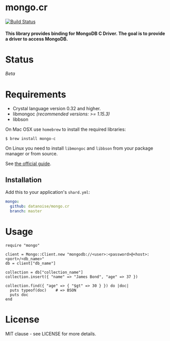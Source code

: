 # mongo.cr

[![Build Status](https://travis-ci.org/elbywan/mongo.cr.svg?branch=master)](https://travis-ci.org/elbywan/mongo.cr)

#### This library provides binding for MongoDB C Driver. The goal is to provide a driver to access MongoDB.

# Status

*Beta*

# Requirements

- Crystal language version 0.32 and higher.
- libmongoc *(recommended versions: >= 1.15.3)*
- libbson

On Mac OSX use `homebrew` to install the required libraries:

```
$ brew install mongo-c
```

On Linux you need to install `libmongoc` and `libbson` from your package manager or from source.

See [the official guide](http://mongoc.org/libmongoc/current/installing.html).

## Installation

Add this to your application's `shard.yml`:

```yaml
mongo:
  github: datanoise/mongo.cr
  branch: master
```

# Usage

```crystal
require "mongo"

client = Mongo::Client.new "mongodb://<user>:<password>@<host>:<port>/<db_name>"
db = client["db_name"]

collection = db["collection_name"]
collection.insert({ "name" => "James Bond", "age" => 37 })

collection.find({ "age" => { "$gt" => 30 } }) do |doc|
  puts typeof(doc)    # => BSON
  puts doc
end
```

# License

MIT clause - see LICENSE for more details.
